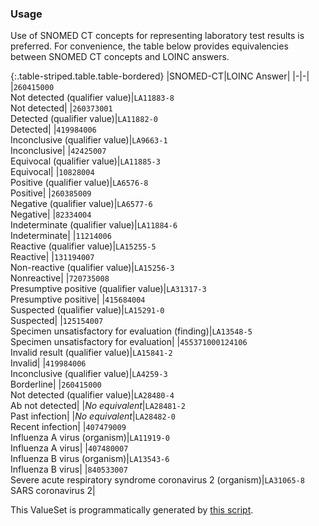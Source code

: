 ### Usage

Use of SNOMED CT concepts for representing laboratory test results is preferred. For convenience, the table below provides equivalencies between SNOMED CT concepts and LOINC answers.

{:.table-striped.table.table-bordered}
|SNOMED-CT|LOINC Answer|
|-|-|
|`260415000`<br>Not detected (qualifier value)|`LA11883-8`<br>Not detected|
|`260373001`<br>Detected (qualifier value)|`LA11882-0`<br>Detected|
|`419984006`<br>Inconclusive (qualifier value)|`LA9663-1`<br>Inconclusive|
|`42425007`<br>Equivocal (qualifier value)|`LA11885-3`<br>Equivocal|
|`10828004`<br>Positive (qualifier value)|`LA6576-8`<br>Positive|
|`260385009`<br>Negative (qualifier value)|`LA6577-6`<br>Negative|
|`82334004`<br>Indeterminate (qualifier value)|`LA11884-6`<br>Indeterminate|
|`11214006`<br>Reactive (qualifier value)|`LA15255-5`<br>Reactive|
|`131194007`<br>Non-reactive (qualifier value)|`LA15256-3`<br>Nonreactive|
|`720735008`<br>Presumptive positive (qualifier value)|`LA31317-3`<br>Presumptive positive|
|`415684004`<br>Suspected (qualifier value)|`LA15291-0`<br>Suspected|
|`125154007`<br>Specimen unsatisfactory for evaluation (finding)|`LA13548-5`<br>Specimen unsatisfactory for evaluation|
|`455371000124106`<br>Invalid result (qualifier value)|`LA15841-2`<br>Invalid|
|`419984006`<br>Inconclusive (qualifier value)|`LA4259-3`<br>Borderline|
|`260415000`<br>Not detected (qualifier value)|`LA28480-4`<br>Ab not detected|
|*No equivalent*|`LA28481-2`<br>Past infection|
|*No equivalent*|`LA28482-0`<br>Recent infection|
|`407479009`<br>Influenza A virus (organism)|`LA11919-0`<br>Influenza A virus|
|`407480007`<br>Influenza B virus (organism)|`LA13543-6`<br>Influenza B virus|
|`840533007`<br>Severe acute respiratory syndrome coronavirus 2 (organism)|`LA31065-8`<br>SARS coronavirus 2|

This ValueSet is programmatically generated by [this script](https://github.com/dvci/shc-terminology/tree/main/script/lab_loinc/lab_loinc_covid.py).